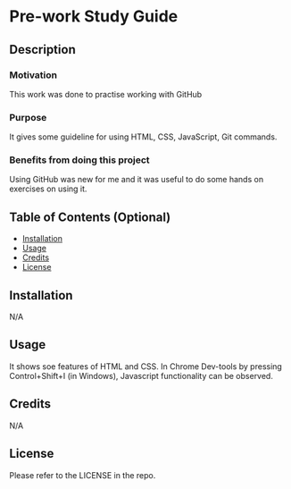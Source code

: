 # Pre-work Study Guide

## Description

### Motivation
This work was done to practise working with GitHub

### Purpose
It gives some guideline for using HTML, CSS, JavaScript, Git commands.

### Benefits from doing this project
Using GitHub was new for me and it was useful to do some hands on exercises on using it.

## Table of Contents (Optional)



- [Installation](#installation)
- [Usage](#usage)
- [Credits](#credits)
- [License](#license)

## Installation

N/A

## Usage

It shows soe features of HTML and CSS. In Chrome Dev-tools by pressing Control+Shift+I (in Windows), Javascript functionality can be observed.

## Credits

N/A

## License

Please refer to the LICENSE in the repo.


